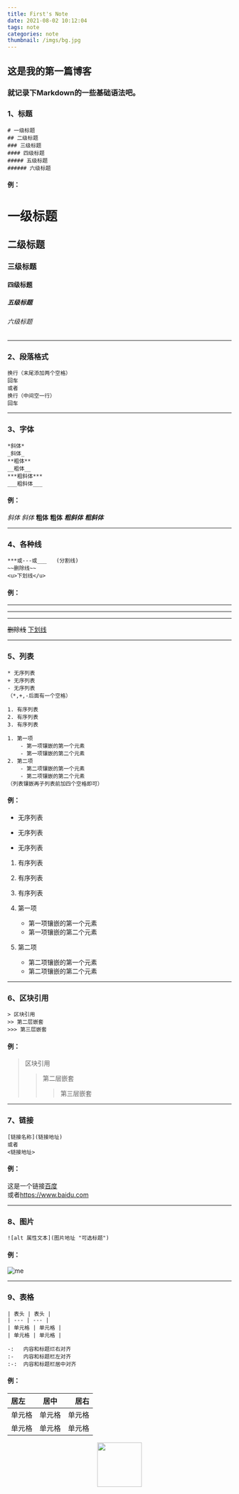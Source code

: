 ```yaml
---
title: First's Note
date: 2021-08-02 10:12:04
tags: note
categories: note
thumbnail: /imgs/bg.jpg
---
```


## 这是我的第一篇博客
### 就记录下Markdown的一些基础语法吧。

### 1、标题
```
# 一级标题
## 二级标题
### 三级标题
#### 四级标题
##### 五级标题
###### 六级标题
```
#### 例：
# 一级标题
## 二级标题
### 三级标题
#### 四级标题
##### 五级标题
###### 六级标题

***

### 2、段落格式
```
换行（末尾添加两个空格）
回车  
或者  
换行（中间空一行）
回车
```

***

### 3、字体
```
*斜体*
_斜体_
**粗体**
__粗体__
***粗斜体***
___粗斜体___
```
#### 例：
*斜体*
_斜体_
**粗体**
__粗体__
***粗斜体***
___粗斜体___

***

### 4、各种线
``` 
***或---或___   (分割线)
~~删除线~~
<u>下划线</u>
```
#### 例：
***
---
___
~~删除线~~
<u>下划线</u>

***

### 5、列表
```
* 无序列表
+ 无序列表
- 无序列表
（*,+,-后面有一个空格）

1. 有序列表
2. 有序列表
3. 有序列表

1. 第一项
    - 第一项镶嵌的第一个元素
	- 第一项镶嵌的第二个元素
2. 第二项
    - 第二项镶嵌的第一个元素
	- 第二项镶嵌的第二个元素
（列表镶嵌再子列表前加四个空格即可）
```
#### 例：
* 无序列表
+ 无序列表
- 无序列表

1. 有序列表
2. 有序列表
3. 有序列表

4. 第一项
    - 第一项镶嵌的第一个元素
	- 第一项镶嵌的第二个元素
5. 第二项
    - 第二项镶嵌的第一个元素
	- 第二项镶嵌的第二个元素 

***

### 6、区块引用
```
> 区块引用
>> 第二层嵌套
>>> 第三层嵌套
```
#### 例：
> 区块引用
>> 第二层嵌套
>>> 第三层嵌套

***

### 7、链接
```
[链接名称](链接地址)
或者
<链接地址>
```
#### 例：
这是一个链接[百度](https://www.baidu.com)  
或者<https://www.baidu.com>

***

### 8、图片
```
![alt 属性文本](图片地址 "可选标题")
```
#### 例：
![me](https://z3.ax1x.com/2021/08/16/f2Hxdx.jpg "me")
<!-- [![f2Hxdx.jpg](https://z3.ax1x.com/2021/08/16/f2Hxdx.jpg)](https://imgtu.com/i/f2Hxdx) -->

***

### 9、表格
```
| 表头 | 表头 |
| --- | --- |
| 单元格 | 单元格 |
| 单元格 | 单元格 |

-:   内容和标题烂右对齐
:-   内容和标题栏左对齐
:-:  内容和标题栏居中对齐
```
#### 例：
| 居左 | 居中 | 居右 |
| :--- | :--: | --: |
| 单元格 | 单元格 | 单元格 |
| 单元格 | 单元格 | 单元格 |
<center>
	<img src="https://z3.ax1x.com/2021/08/16/f2Hzo6.png" width="100" height="100">
</center>